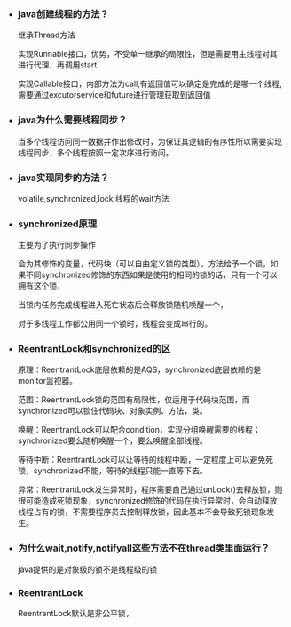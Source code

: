 - ### java创建线程的方法？
  
  继承Thread方法
  
  实现Runnable接口，优势，不受单一继承的局限性，但是需要用主线程对其进行代理，再调用start
  
  实现Callable接口，内部方法为call,有返回值可以确定是完成的是哪一个线程,需要通过excutorservice和future进行管理获取到返回值
- ### java为什么需要线程同步？
  
  当多个线程访问同一数据并作出修改时，为保证其逻辑的有序性所以需要实现线程同步，多个线程按照一定次序进行访问。
- ### java实现同步的方法？
  
  volatile,synchronized,lock,线程的wait方法
- ### synchronized原理
  
  主要为了执行同步操作
  
  会为其修饰的变量，代码块（可以自由定义锁的类型），方法给予一个锁，如果不同synchronized修饰的东西如果是使用的相同的锁的话，只有一个可以拥有这个锁，
  
  当锁内任务完成线程进入死亡状态后会释放锁随机唤醒一个，
  
  对于多线程工作都公用同一个锁时，线程会变成串行的。
- ### ReentrantLock和synchronized的区
  
  原理：ReentrantLock底层依赖的是AQS，synchronized底层依赖的是monitor监视器。
  
  范围：ReentrantLock锁的范围有局限性，仅适用于代码块范围，而synchronized可以锁住代码块、对象实例、方法，类。
  
  唤醒：ReentrantLock可以配合condition，实现分组唤醒需要的线程；synchronized要么随机唤醒一个，要么唤醒全部线程。
  
  等待中断：ReentrantLock可以让等待的线程中断，一定程度上可以避免死锁，synchronized不能，等待的线程只能一直等下去。
  
  异常：ReentrantLock发生异常时，程序需要自己通过unLock()去释放锁，则很可能造成死锁现象，synchronized修饰的代码在执行异常时，会自动释放线程占有的锁，不需要程序员去控制释放锁，因此基本不会导致死锁现象发生。
- ### 为什么wait,notify,notifyall这些方法不在thread类里面运行？
  java提供的是对象级的锁不是线程级的锁
- ### ReentrantLock
  ReentrantLock默认是非公平锁，
